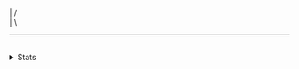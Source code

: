 | /  
| \  
___________________________________________
<!--END_SECTION:info-->

<br />

<details><summary>Stats</summary>
<p><img align="left" src="https://github-readme-stats.vercel.app/api/top-langs?username=alexzsk&show_icons=true&locale=en&layout=compact" alt="alexzsk" /></p>
</details>
